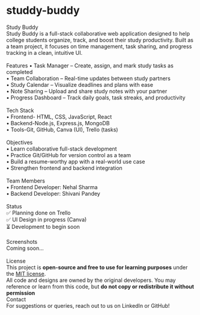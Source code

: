 # studdy-buddy
Study Buddy <br>
Study Buddy is a full-stack collaborative web application designed to help college students organize, track, and boost their study productivity. Built as a team project, it focuses on time management, task sharing, and progress tracking in a clean, intuitive UI. <br> <br>
Features
•	Task Manager – Create, assign, and mark study tasks as completed <br>
•	Team Collaboration – Real-time updates between study partners <br>
•	Study Calendar – Visualize deadlines and plans with ease<br>
•	Note Sharing – Upload and share study notes with your partner<br>
•	Progress Dashboard – Track daily goals, task streaks, and productivity<br>
<br>
 Tech Stack <br>
•	Frontend- HTML, CSS, JavaScript, React <br>
•	Backend-Node.js, Express.js, MongoDB	<br>
•	Tools-Git, GitHub, Canva (UI), Trello (tasks)<br>
<br>
 Objectives<br>
•	Learn collaborative full-stack development<br>
•	Practice Git/GitHub for version control as a team<br>
•	Build a resume-worthy app with a real-world use case<br>
•	Strengthen frontend and backend integration<br>
<br>
 Team Members<br>
•	Frontend Developer: Nehal Sharma <br>
•	Backend Developer: Shivani Pandey<br>
<br>
Status <br>
✅   Planning done on Trello <br>
✅   UI Design in progress (Canva) <br>
⏳  Development to begin soon <br>
<br>
 Screenshots<br>
Coming soon... <br>
<br>
 License<br>
This project is **open-source and free to use for learning purposes** under the [MIT license](./LICENSE).<br>
All code and designs are owned by the original developers. You may reference or learn from this code, but **do not copy or redistribute it without permission**
<br>
Contact<br>
For suggestions or queries, reach out to us on LinkedIn or GitHub!<br>
